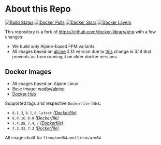 # About this Repo

[![Build Status](https://github.com/wodby/base-php/workflows/Build%20docker%20image/badge.svg)](https://github.com/wodby/base-php/actions)
[![Docker Pulls](https://img.shields.io/docker/pulls/wodby/base-php.svg)](https://hub.docker.com/r/wodby/base-php)
[![Docker Stars](https://img.shields.io/docker/stars/wodby/base-php.svg)](https://hub.docker.com/r/wodby/base-php)
[![Docker Layers](https://images.microbadger.com/badges/image/wodby/base-php.svg)](https://microbadger.com/images/wodby/base-php)

This repository is a fork of https://github.com/docker-library/php with a few changes:

* We build only Alpine-based FPM variants
* All images based on [alpine](https://github.com/wodby/alpine) 3.13 version due to [this](https://github.com/alpinelinux/docker-alpine/issues/182) change in 3.14 that prevents us from running it on older docker versions

## Docker Images

* All images based on Alpine Linux
* Base image: [wodby/alpine](https://github.com/wodby/alpine)
* [Docker Hub](https://hub.docker.com/r/wodby/base-php)

Supported tags and respective `Dockerfile` links:

* `8.1.3`, `8.1`, `8`, `latest` [_(Dockerfile)_](https://github.com/wodby/base-php/tree/master/8.1/alpine3.15/fpm/Dockerfile.wodby)
* `8.0.16`, `8.0` [_(Dockerfile)_](https://github.com/wodby/base-php/tree/master/8.0/alpine3.15/fpm/Dockerfile.wodby)
* `7.4.28`, `7.4`, `7` [_(Dockerfile)_](https://github.com/wodby/base-php/tree/master/7.3/alpine3.15/fpm/Dockerfile.wodby)
* `7.3.33`, `7.3` [_(Dockerfile)_](https://github.com/wodby/base-php/tree/master/7.3/alpine3.15/fpm/Dockerfile.wodby)

All images built for `linux/amd64` and `linux/arm64`
